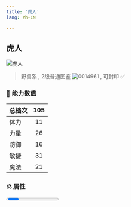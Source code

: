 ```yaml
---
title: '虎人'
lang: zh-CN

---
```


<RouterBack />

## 虎人

![虎人](https://user-images.githubusercontent.com/78347270/115937668-69804200-a4d3-11eb-88d8-411c3fb1a650.gif) 

> 野兽系 , 2级普通图鉴 ![0014961](https://user-images.githubusercontent.com/78347270/115963859-4ea5e000-a55c-11eb-84e2-5fee99d1fbb6.gif) , 可封印 ✅ 


### 💪 能力数值

| 总档次       | 105            |
| :----------- |:-------------:|
| 体力      | 11   <Stars :number="1" />  |
| 力量      | 26   <Stars :number="2.5" />  |
| 防御      | 16  <Stars :number="1.5" />  | 
| 敏捷      | 31  <Stars :number="3" />  | 
| 魔法      | 21  <Stars :number="2" />   | 


### ⚖️ 属性


<Progress earth :number="3" />

<Progress water :number="0" />

<Progress fire :number="0" />

<Progress wind :number="7" />

### ✨ 技能栏 <Strong>8个</Strong>

- 攻击
- 防御

### 👶 1级出现点

无



